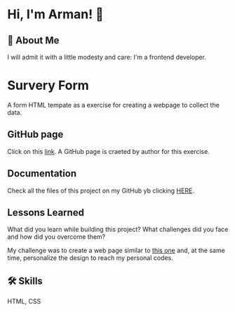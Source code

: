 # Hi, I'm Arman! 👋


## 🚀 About Me
I will admit it with a little modesty and care: I'm a frontend developer.
# Survery Form

A form HTML tempate as a exercise for creating a webpage to collect the data.



## GitHub page

Click on this [link](https://devcodepush.github.io/Survey-Form/). A GitHub page is craeted by author for this exercise.


## Documentation

Check all the files of this project on my GitHub yb clicking [HERE](https://github.com/armanpartovi/Survey-Form).




## Lessons Learned

What did you learn while building this project? What challenges did you face and how did you overcome them?

My challenge was to create a web page similar to [this one](https://www.freecodecamp.org/learn/responsive-web-design/responsive-web-design-projects/build-a-survey-form) and, at the same time, personalize the design to reach my personal codes.


## 🛠 Skills
HTML, CSS

